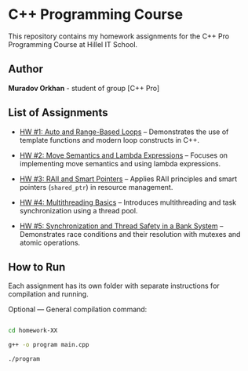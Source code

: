 # C++ Programming Course



This repository contains my homework assignments for the C++ Pro Programming Course at Hillel IT School.



## Author

**Muradov Orkhan** - student of group [C++ Pro]



## List of Assignments



- [HW #1: Auto and Range-Based Loops](./homework-01/) – Demonstrates the use of template functions and modern loop constructs in C++.

- [HW #2: Move Semantics and Lambda Expressions](./homework-02/) – Focuses on implementing move semantics and using lambda expressions.

- [HW #3: RAII and Smart Pointers](./homework-03/) – Applies RAII principles and smart pointers (`shared_ptr`) in resource management.

- [HW #4: Multithreading Basics](./homework-04/) – Introduces multithreading and task synchronization using a thread pool.

- [HW #5: Synchronization and Thread Safety in a Bank System](./homework-05/) – Demonstrates race conditions and their resolution with mutexes and atomic operations.



## How to Run



Each assignment has its own folder with separate instructions for compilation and running.



Optional — General compilation command:

```bash

cd homework-XX

g++ -o program main.cpp

./program
